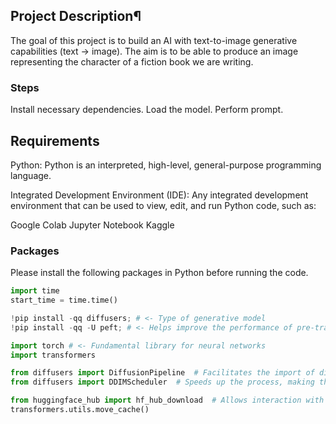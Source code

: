 ## Project Description¶
The goal of this project is to build an AI with text-to-image generative capabilities (text -> image). The aim is to be able to produce an image representing the character of a fiction book we are writing.

### Steps
Install necessary dependencies.
Load the model.
Perform prompt.

## Requirements
Python: Python is an interpreted, high-level, general-purpose programming language.

Integrated Development Environment (IDE): Any integrated development environment that can be used to view, edit, and run Python code, such as:

Google Colab
Jupyter Notebook
Kaggle

### Packages
Please install the following packages in Python before running the code.

```python
import time
start_time = time.time()

!pip install -qq diffusers; # <- Type of generative model
!pip install -qq -U peft; # <- Helps improve the performance of pre-trained models

import torch # <- Fundamental library for neural networks
import transformers

from diffusers import DiffusionPipeline  # Facilitates the import of diffusion models from huggingface.co
from diffusers import DDIMScheduler  # Speeds up the process, making the result faster

from huggingface_hub import hf_hub_download  # Allows interaction with the Hugging Face Hub, repository of models
transformers.utils.move_cache()

